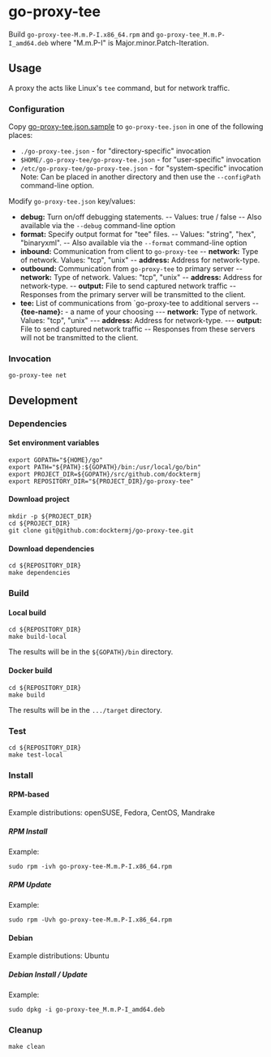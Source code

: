 # go-proxy-tee

Build `go-proxy-tee-M.m.P-I.x86_64.rpm`
and   `go-proxy-tee_M.m.P-I_amd64.deb`
where "M.m.P-I" is Major.minor.Patch-Iteration.

## Usage

A proxy the acts like Linux's `tee` command, but for network traffic.

### Configuration

Copy 
[go-proxy-tee.json.sample](go-proxy-tee.json-sample) 
to `go-proxy-tee.json` 
in one of the following places:
- `./go-proxy-tee.json`  - for "directory-specific" invocation
- `$HOME/.go-proxy-tee/go-proxy-tee.json` - for "user-specific" invocation
- `/etc/go-proxy-tee/go-proxy-tee.json` - for "system-specific" invocation
Note: Can be placed in another directory and then use the `--configPath` command-line option.

Modify `go-proxy-tee.json` key/values:

- **debug:** Turn on/off debugging statements.
-- Values: true / false
-- Also available via the `--debug` command-line option
- **format:** Specify output format for "tee" files.
-- Values: "string", "hex", "binaryxml".
-- Also available via the `--format` command-line option
- **inbound:** Communication from client to `go-proxy-tee` 
-- **network:** Type of network. Values: "tcp", "unix"
-- **address:** Address for network-type.
- **outbound:** Communication from `go-proxy-tee` to primary server
-- **network:** Type of network. Values: "tcp", "unix"
-- **address:** Address for network-type.
-- **output:** File to send captured network traffic
-- Responses from the primary server will be transmitted to the client.
- **tee:** List of communications from `go-proxy-tee to additional servers 
-- **{tee-name}:** - a name of your choosing
--- **network:** Type of network. Values: "tcp", "unix"
--- **address:** Address for network-type.
--- **output:** File to send captured network traffic
-- Responses from these servers will not be transmitted to the client.

### Invocation

```console
go-proxy-tee net
```

## Development

### Dependencies

#### Set environment variables

```console
export GOPATH="${HOME}/go"
export PATH="${PATH}:${GOPATH}/bin:/usr/local/go/bin"
export PROJECT_DIR=${GOPATH}/src/github.com/docktermj
export REPOSITORY_DIR="${PROJECT_DIR}/go-proxy-tee"
```

#### Download project

```console
mkdir -p ${PROJECT_DIR}
cd ${PROJECT_DIR}
git clone git@github.com:docktermj/go-proxy-tee.git
```

#### Download dependencies

```console
cd ${REPOSITORY_DIR}
make dependencies
```

### Build

#### Local build

```console
cd ${REPOSITORY_DIR}
make build-local
```

The results will be in the `${GOPATH}/bin` directory.

#### Docker build

```console
cd ${REPOSITORY_DIR}
make build
```

The results will be in the `.../target` directory.

### Test

```console
cd ${REPOSITORY_DIR}
make test-local
```

### Install

#### RPM-based

Example distributions: openSUSE, Fedora, CentOS, Mandrake

##### RPM Install

Example:

```console
sudo rpm -ivh go-proxy-tee-M.m.P-I.x86_64.rpm
```

##### RPM Update

Example: 

```console
sudo rpm -Uvh go-proxy-tee-M.m.P-I.x86_64.rpm
```

#### Debian

Example distributions: Ubuntu

##### Debian Install / Update

Example:

```console
sudo dpkg -i go-proxy-tee_M.m.P-I_amd64.deb
```

### Cleanup

```console
make clean
```
